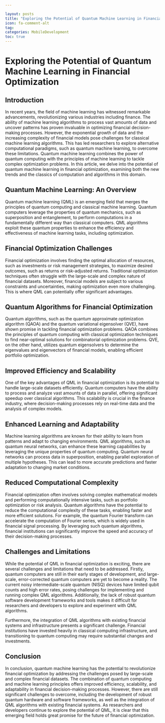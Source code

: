```yaml
---

layout: posts
title: "Exploring the Potential of Quantum Machine Learning in Financial Optimization"
icon: fa-comment-alt
tag:      
categories: MobileDevelopment
toc: true
---
```




# Exploring the Potential of Quantum Machine Learning in Financial Optimization

## Introduction
In recent years, the field of machine learning has witnessed remarkable advancements, revolutionizing various industries including finance. The ability of machine learning algorithms to process vast amounts of data and uncover patterns has proven invaluable in optimizing financial decision-making processes. However, the exponential growth of data and the increasing complexity of financial models pose challenges for classical machine learning algorithms. This has led researchers to explore alternative computational paradigms, such as quantum machine learning, to overcome these limitations. Quantum machine learning combines the power of quantum computing with the principles of machine learning to tackle complex optimization problems. In this article, we delve into the potential of quantum machine learning in financial optimization, examining both the new trends and the classics of computation and algorithms in this domain.

## Quantum Machine Learning: An Overview
Quantum machine learning (QML) is an emerging field that merges the principles of quantum computing and classical machine learning. Quantum computers leverage the properties of quantum mechanics, such as superposition and entanglement, to perform computations in a fundamentally different way than classical computers. QML algorithms exploit these quantum properties to enhance the efficiency and effectiveness of machine learning tasks, including optimization.

## Financial Optimization Challenges
Financial optimization involves finding the optimal allocation of resources, such as investments or risk management strategies, to maximize desired outcomes, such as returns or risk-adjusted returns. Traditional optimization techniques often struggle with the large-scale and complex nature of financial datasets. Moreover, financial models are subject to various constraints and uncertainties, making optimization even more challenging. This is where QML can potentially offer significant advantages.

## Quantum Algorithms for Financial Optimization
Quantum algorithms, such as the quantum approximate optimization algorithm (QAOA) and the quantum variational eigensolver (QVE), have shown promise in tackling financial optimization problems. QAOA combines the principles of quantum computing with classical optimization techniques to find near-optimal solutions for combinatorial optimization problems. QVE, on the other hand, utilizes quantum eigensolvers to determine the eigenvalues and eigenvectors of financial models, enabling efficient portfolio optimization.

## Improved Efficiency and Scalability
One of the key advantages of QML in financial optimization is its potential to handle large-scale datasets efficiently. Quantum computers have the ability to process and analyze vast amounts of data in parallel, offering significant speedup over classical algorithms. This scalability is crucial in the finance industry, where decision-making processes rely on real-time data and the analysis of complex models.

## Enhanced Learning and Adaptability
Machine learning algorithms are known for their ability to learn from patterns and adapt to changing environments. QML algorithms, such as quantum neural networks, can enhance these learning capabilities by leveraging the unique properties of quantum computing. Quantum neural networks can process data in superposition, enabling parallel exploration of multiple hypotheses. This can lead to more accurate predictions and faster adaptation to changing market conditions.

## Reduced Computational Complexity
Financial optimization often involves solving complex mathematical models and performing computationally intensive tasks, such as portfolio optimization or risk analysis. Quantum algorithms have the potential to reduce the computational complexity of these tasks, enabling faster and more efficient solutions. For example, the quantum Fourier transform can accelerate the computation of Fourier series, which is widely used in financial signal processing. By leveraging such quantum algorithms, financial institutions can significantly improve the speed and accuracy of their decision-making processes.

## Challenges and Limitations
While the potential of QML in financial optimization is exciting, there are several challenges and limitations that need to be addressed. Firstly, quantum computers are still in their early stages of development, and large-scale, error-corrected quantum computers are yet to become a reality. The current noisy intermediate-scale quantum (NISQ) devices have limited qubit counts and high error rates, posing challenges for implementing and running complex QML algorithms. Additionally, the lack of robust quantum software development frameworks and tools makes it difficult for researchers and developers to explore and experiment with QML algorithms.

Furthermore, the integration of QML algorithms with existing financial systems and infrastructure presents a significant challenge. Financial institutions have invested heavily in classical computing infrastructure, and transitioning to quantum computing may require substantial changes and investments.

## Conclusion
In conclusion, quantum machine learning has the potential to revolutionize financial optimization by addressing the challenges posed by large-scale and complex financial datasets. The combination of quantum computing and machine learning principles offers improved efficiency, scalability, and adaptability in financial decision-making processes. However, there are still significant challenges to overcome, including the development of robust quantum hardware and software frameworks, as well as the integration of QML algorithms with existing financial systems. As researchers and developers continue to explore the potential of QML, it is clear that this emerging field holds great promise for the future of financial optimization.